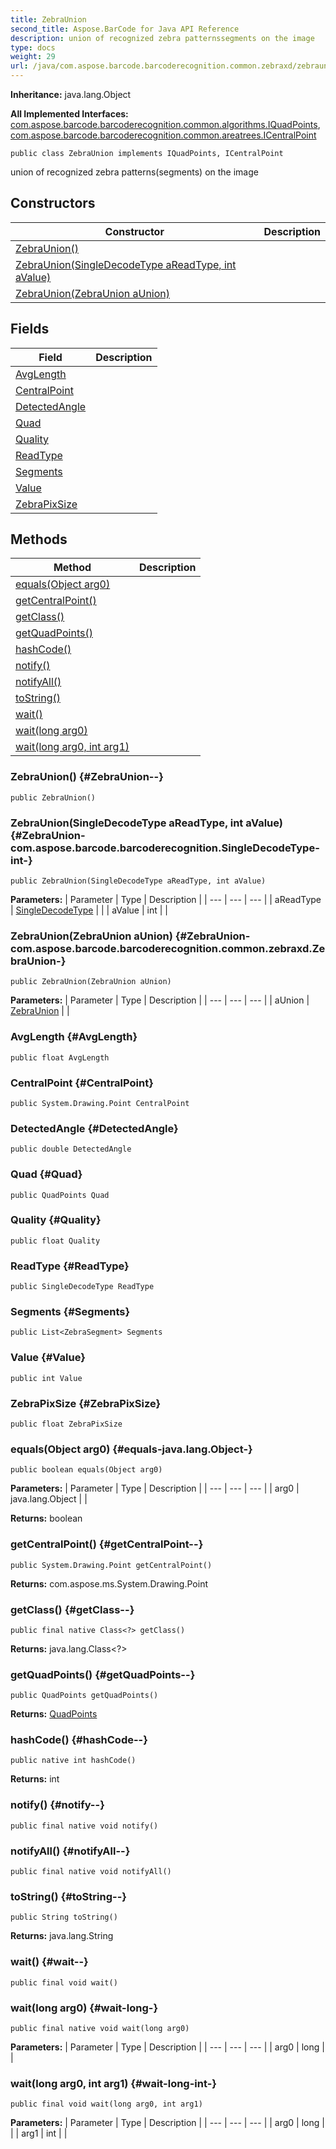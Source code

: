 ```yaml
---
title: ZebraUnion
second_title: Aspose.BarCode for Java API Reference
description: union of recognized zebra patternssegments on the image
type: docs
weight: 29
url: /java/com.aspose.barcode.barcoderecognition.common.zebraxd/zebraunion/
---
```

**Inheritance:**
java.lang.Object

**All Implemented Interfaces:**
[com.aspose.barcode.barcoderecognition.common.algorithms.IQuadPoints](../../com.aspose.barcode.barcoderecognition.common.algorithms/iquadpoints), [com.aspose.barcode.barcoderecognition.common.areatrees.ICentralPoint](../../com.aspose.barcode.barcoderecognition.common.areatrees/icentralpoint)
```
public class ZebraUnion implements IQuadPoints, ICentralPoint
```

union of recognized zebra patterns(segments) on the image
## Constructors

| Constructor | Description |
| --- | --- |
| [ZebraUnion()](#ZebraUnion--) |  |
| [ZebraUnion(SingleDecodeType aReadType, int aValue)](#ZebraUnion-com.aspose.barcode.barcoderecognition.SingleDecodeType-int-) |  |
| [ZebraUnion(ZebraUnion aUnion)](#ZebraUnion-com.aspose.barcode.barcoderecognition.common.zebraxd.ZebraUnion-) |  |
## Fields

| Field | Description |
| --- | --- |
| [AvgLength](#AvgLength) |  |
| [CentralPoint](#CentralPoint) |  |
| [DetectedAngle](#DetectedAngle) |  |
| [Quad](#Quad) |  |
| [Quality](#Quality) |  |
| [ReadType](#ReadType) |  |
| [Segments](#Segments) |  |
| [Value](#Value) |  |
| [ZebraPixSize](#ZebraPixSize) |  |
## Methods

| Method | Description |
| --- | --- |
| [equals(Object arg0)](#equals-java.lang.Object-) |  |
| [getCentralPoint()](#getCentralPoint--) |  |
| [getClass()](#getClass--) |  |
| [getQuadPoints()](#getQuadPoints--) |  |
| [hashCode()](#hashCode--) |  |
| [notify()](#notify--) |  |
| [notifyAll()](#notifyAll--) |  |
| [toString()](#toString--) |  |
| [wait()](#wait--) |  |
| [wait(long arg0)](#wait-long-) |  |
| [wait(long arg0, int arg1)](#wait-long-int-) |  |
### ZebraUnion() {#ZebraUnion--}
```
public ZebraUnion()
```


### ZebraUnion(SingleDecodeType aReadType, int aValue) {#ZebraUnion-com.aspose.barcode.barcoderecognition.SingleDecodeType-int-}
```
public ZebraUnion(SingleDecodeType aReadType, int aValue)
```


**Parameters:**
| Parameter | Type | Description |
| --- | --- | --- |
| aReadType | [SingleDecodeType](../../com.aspose.barcode.barcoderecognition/singledecodetype) |  |
| aValue | int |  |

### ZebraUnion(ZebraUnion aUnion) {#ZebraUnion-com.aspose.barcode.barcoderecognition.common.zebraxd.ZebraUnion-}
```
public ZebraUnion(ZebraUnion aUnion)
```


**Parameters:**
| Parameter | Type | Description |
| --- | --- | --- |
| aUnion | [ZebraUnion](../../com.aspose.barcode.barcoderecognition.common.zebraxd/zebraunion) |  |

### AvgLength {#AvgLength}
```
public float AvgLength
```


### CentralPoint {#CentralPoint}
```
public System.Drawing.Point CentralPoint
```


### DetectedAngle {#DetectedAngle}
```
public double DetectedAngle
```


### Quad {#Quad}
```
public QuadPoints Quad
```


### Quality {#Quality}
```
public float Quality
```


### ReadType {#ReadType}
```
public SingleDecodeType ReadType
```


### Segments {#Segments}
```
public List<ZebraSegment> Segments
```


### Value {#Value}
```
public int Value
```


### ZebraPixSize {#ZebraPixSize}
```
public float ZebraPixSize
```


### equals(Object arg0) {#equals-java.lang.Object-}
```
public boolean equals(Object arg0)
```




**Parameters:**
| Parameter | Type | Description |
| --- | --- | --- |
| arg0 | java.lang.Object |  |

**Returns:**
boolean
### getCentralPoint() {#getCentralPoint--}
```
public System.Drawing.Point getCentralPoint()
```




**Returns:**
com.aspose.ms.System.Drawing.Point
### getClass() {#getClass--}
```
public final native Class<?> getClass()
```




**Returns:**
java.lang.Class<?>
### getQuadPoints() {#getQuadPoints--}
```
public QuadPoints getQuadPoints()
```




**Returns:**
[QuadPoints](../../com.aspose.barcode.barcoderecognition.common.algorithms/quadpoints)
### hashCode() {#hashCode--}
```
public native int hashCode()
```




**Returns:**
int
### notify() {#notify--}
```
public final native void notify()
```




### notifyAll() {#notifyAll--}
```
public final native void notifyAll()
```




### toString() {#toString--}
```
public String toString()
```




**Returns:**
java.lang.String
### wait() {#wait--}
```
public final void wait()
```




### wait(long arg0) {#wait-long-}
```
public final native void wait(long arg0)
```




**Parameters:**
| Parameter | Type | Description |
| --- | --- | --- |
| arg0 | long |  |

### wait(long arg0, int arg1) {#wait-long-int-}
```
public final void wait(long arg0, int arg1)
```




**Parameters:**
| Parameter | Type | Description |
| --- | --- | --- |
| arg0 | long |  |
| arg1 | int |  |

